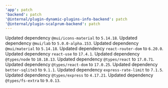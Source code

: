 ```yaml
---
'app': patch
'backend': patch
'@internal/plugin-dynamic-plugins-info-backend': patch
'@internal/plugin-scalprum-backend': patch
---
```


Updated dependency `@mui/icons-material` to `5.14.18`.
Updated dependency `@mui/lab` to `5.0.0-alpha.153`.
Updated dependency `@mui/material` to `5.14.18`.
Updated dependency `react-router-dom` to `6.20.0`.
Updated dependency `react-use` to `17.4.1`.
Updated dependency `@types/node` to `18.18.13`.
Updated dependency `@types/react` to `17.0.71`.
Updated dependency `@types/react-dom` to `17.0.25`.
Updated dependency `better-sqlite3` to `9.1.1`.
Updated dependency `express-rate-limit` to `7.1.5`.
Updated dependency `@types/express` to `4.17.21`.
Updated dependency `@types/fs-extra` to `9.0.13`.
